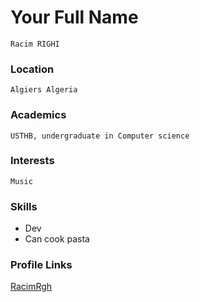 # Your Full Name
	Racim RIGHI
### Location
	Algiers Algeria

### Academics
	USTHB, undergraduate in Computer science

### Interests
	Music

### Skills
* Dev
* Can cook pasta

### Profile Links
[RacimRgh](https://github.com/RacimRgh)


